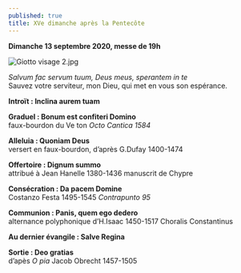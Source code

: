 ```yaml
---
published: true
title: XVe dimanche après la Pentecôte
---
```

**Dimanche 13 septembre 2020, messe de 19h**  

![Giotto visage 2.jpg]({{site.baseurl}}/images/Giotto%20visage%202.jpg)

*Salvum fac servum tuum, Deus meus, sperantem in te*  
Sauvez votre serviteur, mon Dieu, qui met en vous son espérance.

**Introït : Inclina aurem tuam**  

**Graduel : Bonum est confiteri Domino**  
faux-bourdon du Ve ton *Octo Cantica 1584*

**Alleluia : Quoniam Deus**  
versert en faux-bourdon, d’après G.Dufay 1400-1474

**Offertoire : Dignum summo**  
attribué à Jean Hanelle 1380-1436 manuscrit de Chypre

**Consécration : Da pacem Domine**  
Costanzo Festa 1495-1545 *Contrapunto 95*

**Communion : Panis, quem ego dedero**  
alternance polyphonique d’H.Isaac 1450-1517 Choralis Constantinus

**Au dernier évangile : Salve Regina**

**Sortie : Deo gratias**  
d’apès *O pia* Jacob Obrecht 1457-1505
